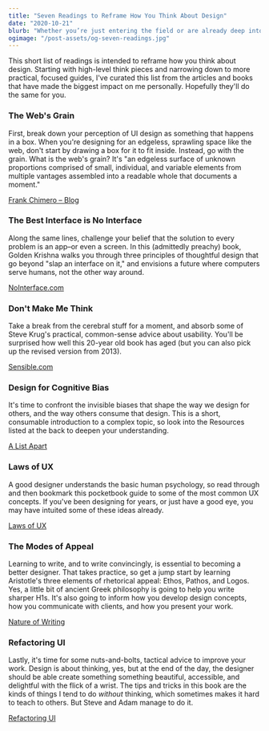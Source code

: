 ```yaml
---
title: "Seven Readings to Reframe How You Think About Design"
date: "2020-10-21"
blurb: "Whether you’re just entering the field or are already deep into your design career, it’s always a good time to challenge your thinking about what design is and how it should be done."
ogimage: "/post-assets/og-seven-readings.jpg"
---
```


This short list of readings is intended to reframe how you think about design. Starting with high-level think pieces and narrowing down to more practical, focused guides, I've curated this list from the articles and books that have made the biggest impact on me personally. Hopefully they'll do the same for you.

### The Web's Grain

First, break down your perception of UI design as something that happens in a box. When you're designing for an edgeless, sprawling space like the web, don't start by drawing a box for it to fit inside. Instead, go with the grain. What is the web's grain? It's "an edgeless surface of unknown proportions comprised of small, individual, and variable elements from multiple vantages assembled into a readable whole that documents a moment."

[Frank Chimero – Blog](https://frankchimero.com/blog/2015/the-webs-grain/)

### The Best Interface is No Interface

Along the same lines, challenge your belief that the solution to every problem is an app–or even a screen. In this (admittedly preachy) book, Golden Krishna walks you through three principles of thoughtful design that go beyond "slap an interface on it," and envisions a future where computers serve humans, not the other way around.

[NoInterface.com](http://www.nointerface.com/book/)

### Don't Make Me Think

Take a break from the cerebral stuff for a moment, and absorb some of Steve Krug's practical, common-sense advice about usability. You'll be surprised how well this 20-year old book has aged (but you can also pick up the revised version from 2013).

[Sensible.com](http://sensible.com/)

### Design for Cognitive Bias

It's time to confront the invisible biases that shape the way we design for others, and the way others consume that design. This is a short, consumable introduction to a complex topic, so look into the Resources listed at the back to deepen your understanding.

[A List Apart](https://abookapart.com/products/design-for-cognitive-bias)

### Laws of UX

A good designer understands the basic human psychology, so read through and then bookmark this pocketbook guide to some of the most common UX concepts. If you've been designing for years, or just have a good eye, you may have intuited some of these ideas already.

[Laws of UX](https://lawsofux.com/)

### The Modes of Appeal

Learning to write, and to write convincingly, is essential to becoming a better designer. That takes practice, so get a jump start by learning Aristotle's three elements of rhetorical appeal: Ethos, Pathos, and Logos. Yes, a little bit of ancient Greek philosophy is going to help you write sharper H1s. It's also going to inform how you develop design concepts, how you communicate with clients, and how you present your work.

[Nature of Writing](https://natureofwriting.com/courses/introduction-to-rhetoric/lessons/ethos-pathos-and-logos/)

### Refactoring UI

Lastly, it's time for some nuts-and-bolts, tactical advice to improve your work. Design is about thinking, yes, but at the end of the day, the designer should be able create something something beautiful, accessible, and delightful with the flick of a wrist. The tips and tricks in this book are the kinds of things I tend to do *without* thinking, which sometimes makes it hard to teach to others. But Steve and Adam manage to do it.

[Refactoring UI](https://refactoringui.com/book/)
